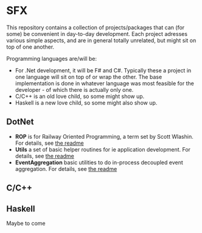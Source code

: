 # SFX

This repository contains a collection of projects/packages that can (for some) be convenient in day-to-day development. Each project adresses various simple aspects, and are in general totally unrelated, but might sit on top of one another. 

Programming languages are/will be:

* For .Net development, it will be F# and C#. Typically these a project in one language will sit on top of or wrap the other. The base implementation is done in whatever language was most feasible for the developer - of which there is actually only one.
* C/C++ is an old love child, so some might show up.
* Haskell is a new love child, so some might also show up.

## DotNet

* **ROP** is for Railway Oriented Programming, a term set by Scott Wlashin. For details, see [the readme](doc/DotNet/README.ROP.md)
* **Utils** a set of basic helper routines for ie application development. For details, see [the readme](doc/DotNet/README.Utils.md)
* **EventAggregation** basic utilities to do in-process decoupled event aggregation. For details, see [the readme](doc/DotNet/README.EventAggregation.md)

## C/C++

## Haskell

Maybe to come
